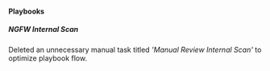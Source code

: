 
#### Playbooks

##### NGFW Internal Scan

Deleted an unnecessary manual task titled *'Manual Review Internal Scan'* to optimize playbook flow.